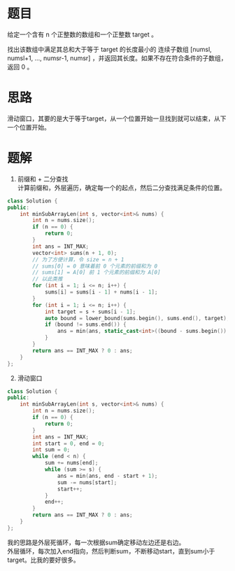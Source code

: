 # 题目
给定一个含有 n 个正整数的数组和一个正整数 target 。

找出该数组中满足其总和大于等于 target 的长度最小的 连续子数组 [numsl, numsl+1, ..., numsr-1, numsr] ，并返回其长度。如果不存在符合条件的子数组，返回 0 。


# 思路
滑动窗口，其要的是大于等于target，从一个位置开始一旦找到就可以结束，从下一个位置开始。

# 题解
1. 前缀和 + 二分查找  
计算前缀和，外层遍历，确定每一个的起点，然后二分查找满足条件的位置。
```c++
class Solution {
public:
    int minSubArrayLen(int s, vector<int>& nums) {
        int n = nums.size();
        if (n == 0) {
            return 0;
        }
        int ans = INT_MAX;
        vector<int> sums(n + 1, 0); 
        // 为了方便计算，令 size = n + 1 
        // sums[0] = 0 意味着前 0 个元素的前缀和为 0
        // sums[1] = A[0] 前 1 个元素的前缀和为 A[0]
        // 以此类推
        for (int i = 1; i <= n; i++) {
            sums[i] = sums[i - 1] + nums[i - 1];
        }
        for (int i = 1; i <= n; i++) {
            int target = s + sums[i - 1];
            auto bound = lower_bound(sums.begin(), sums.end(), target);
            if (bound != sums.end()) {
                ans = min(ans, static_cast<int>((bound - sums.begin()) - (i - 1)));
            }
        }
        return ans == INT_MAX ? 0 : ans;
    }
};
```
2. 滑动窗口   
```c++
class Solution {
public:
    int minSubArrayLen(int s, vector<int>& nums) {
        int n = nums.size();
        if (n == 0) {
            return 0;
        }
        int ans = INT_MAX;
        int start = 0, end = 0;
        int sum = 0;
        while (end < n) {
            sum += nums[end];
            while (sum >= s) {
                ans = min(ans, end - start + 1);
                sum -= nums[start];
                start++;
            }
            end++;
        }
        return ans == INT_MAX ? 0 : ans;
    }
};
```
我的思路是外层死循环，每一次根据sum确定移动左边还是右边。    
外层循环，每次加入end指向，然后判断sum，不断移动start，直到sum小于target。比我的要好很多。

